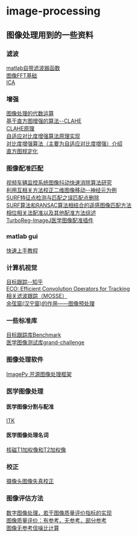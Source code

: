 # image-processing
## 图像处理用到的一些资料 
### 滤波  
[matlab自带滤波器函数](http://www.ilovematlab.cn/forum.php?mod=viewthread&tid=215671)    
[图像FFT基础](https://wenku.baidu.com/view/ee3e6e5984254b35eefd34bd.html)  
[ICA](https://wenku.baidu.com/view/40caa3544b73f242326c5f36.html)
### 增强  
[图像处理的代数运算](https://jingyan.baidu.com/article/d621e8da46aa5d2865913f0a.html)  
[基于直方图增强的算法--CLAHE](http://blog.csdn.net/baimafujinji/article/details/50660189)  
[CLAHE原理](http://www.cnblogs.com/Imageshop/archive/2013/04/07/3006334.html)  
[自适应对比度增强算法原理实现](http://blog.csdn.net/piaoxuezhong/article/details/78385517?locationNum=8&fps=1)  
[对比度增强算法（主要为自适应对比度增强）介绍](https://www.cnblogs.com/Leo_wl/p/3324760.html)  
[直方图规定化](https://baike.baidu.com/pic/%E7%9B%B4%E6%96%B9%E5%9B%BE%E8%A7%84%E5%AE%9A%E5%8C%96/8420564/0/f9dcd100baa1cd112b0b24aeb012c8fcc2ce2dfa?fr=lemma&ct=single#aid=0&pic=f9dcd100baa1cd112b0b24aeb012c8fcc2ce2dfa)  
### 图像配准匹配  
[视频车辆监控系统图像抖动快速消除算法研究](https://wenku.baidu.com/view/5003d1fb0c22590102029d39.html)  
[利用互相关方法校正二维图像移动--神经元为例](http://blog.csdn.net/gaohanggaolegao/article/details/70118433)  
[SURF特征点检测与匹配之误匹配点删除](http://blog.csdn.net/rongrongyaofeiqi/article/details/54426915)  
[SURF算法和RANSAC算法相结合的遥感图像匹配方法](https://wenku.baidu.com/view/ca60b45048d7c1c708a1453f.html)  
[相位相关法配准以及其他配准方法综述](https://blog.csdn.net/EbowTang/article/details/51287309)  
[TurboReg-ImageJ医学图像配准插件](http://bigwww.epfl.ch/thevenaz/turboreg/)
### matlab gui  
[快速上手教程](https://jingyan.baidu.com/article/e3c78d644706e63c4c85f5d1.html)   
### 计算机视觉  
[目标跟踪--知乎](https://www.zhihu.com/question/26493945)  
[ECO: Efficient Convolution Operators for Tracking](http://blog.csdn.net/zixiximm/article/details/54378397)  
[相关滤波跟踪（MOSSE）](http://blog.csdn.net/autocyz/article/details/48136473)  
[余弦窗(汉宁窗)的作用——图像预处理](http://blog.csdn.net/denghecsdn/article/details/78085468)  
### 一些标准库
[目标跟踪库Benchmark](http://cvlab.hanyang.ac.kr/tracker_benchmark/datasets.html)  
[医学图像测试库grand-challenge](https://grand-challenge.org/All_Challenges)  
### 图像处理软件
[ImagePy 开源图像处理框架](https://zhuanlan.zhihu.com/imagepy)
### 医学图像处理
#### 医学图像分割与配准
[ITK](https://itk.org/ITK/resources/software.html)  
#### 医学图像处理名词
[核磁T1加权像和T2加权像](http://www.sohu.com/a/136203200_387506)  
### 校正  
[摄像头图像失真校正](https://blog.csdn.net/tjiyu/article/details/52516581)  
### 图像评估方法  
[数字图像处理，若干图像质量评价指标的实现](https://blog.csdn.net/ebowtang/article/details/43643037)  
[图像质量评价：有参考，无参考，部分参考](https://baike.baidu.com/item/IQA/19453034)  
[图像无参考信噪比计算](https://blog.csdn.net/aoulun/article/details/79007902)  
